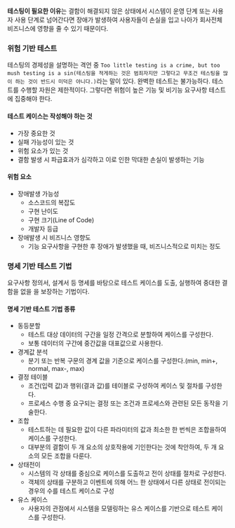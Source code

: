 **테스팅이 필요한 이유**는 결함이 해결되지 않은 상태에서 시스템이 운영 단계 또는 사용자 사용 단계로 넘어간다면 장애가 발생하여
사용자들이 손실을 입고 나아가 회사전체 비즈니스에 영향을 줄 수 있기 때문이다.

### 위험 기반 테스트
테스팅의 경제성을 설명하는 격언 중 `Too little testing is a crime, but too mush testing is a sin(테스팅을 적게하는 것은 범죄자지만 그렇다고 무조건 테스팅을 많이 하는 것이 반드시 미덕은 아니다.)`라는 말이 있다.
완벽한 테스트는 불가능하다. 테스트를 수행할 자원은 제한적이다. 그렇다면 위험이 높은 기능 및 비기능 요구사항 테스트에 집중해야 한다.
#### 테스트 케이스는 작성해야 하는 것
- 가장 중요한 것
- 실패 가능성이 있는 것
- 위험 요소가 있는 것
- 결함 발생 시 파급효과가 심각하고 이로 인한 막대한 손실이 발생하는 기능

#### 위험 요소
- 장애발생 가능성
  - 소스코드의 복잡도
  - 구현 난이도
  - 구현 크기(Line of Code)
  - 개발자 등급
- 장애발생 시 비즈니스 영향도
  - 기능 요구사항을 구현한 후 장애가 발생했을 때, 비즈니스적으로 미치는 정도

### 명세 기반 테스트 기법
요구사항 정의서, 설계서 등 명세를 바탕으로 테스트 케이스를 도출, 실행하여 중대한 결함을 없을 을 보장하는 기법이다.

#### 명세 기반 테스트 기법 종류
- 동등분할
  - 테스트 대상 데이터의 구간을 일정 간격으로 분할하여 케이스를 구성한다.
  - 보통 데이터의 구간에 중간값을 대표값으로 사용한다.
- 경계값 분석
  - 분기 또는 반복 구문의 경계 값을 기준으로 케이스를 구성한다.(min, min+, normal, max-, max)
- 결정 테이블
  - 조건(입력 값)과 행위(결과 값)를 테이블로 구성하여 케이스 및 절차를 구성한다.
  - 프로세스 수행 중 요구되는 결정 또는 조건과 프로세스와 관련된 모든 동작을 기술한다.
- 조합
  - 테스트하는 데 필요한 값이 다른 파라미터의 값과 최소한 한 번씩은 조합을하여 케이스를 구성한다.
  - 대부분의 결함이 두 개 요소의 상호작용에 기인한다는 것에 착안하여, 두 개 요소의 모든 조합을 다룬다.
- 상태전이
  - 시스템의 각 상태를 중심으로 케이스를 도출하고 전이 상태를 절차로 구성한다.
  - 객체의 상태를 구분하고 이벤트에 의해 어느 한 상태에서 다른 상태로 전이되는 경우의 수를 테스트 케이스로 구성
- 유스 케이스
  - 사용자의 관점에서 시스템을 모델링하는 유스 케이스를 기반으로 테스트 케이스를 구성한다.